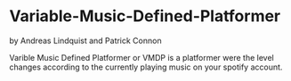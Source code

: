 # Variable-Music-Defined-Platformer

by Andreas Lindquist and Patrick Connon

Varible Music Defined Platformer or VMDP is a platformer were the level changes according to the currently playing music on your spotify account.
